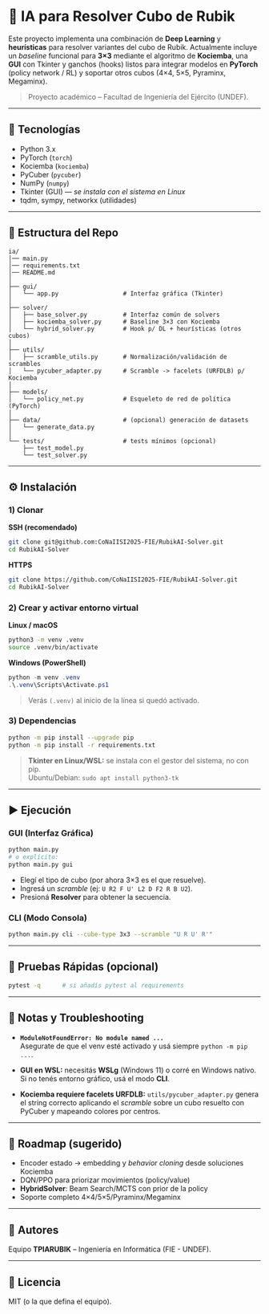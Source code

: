 # 🧩 IA para Resolver Cubo de Rubik

Este proyecto implementa una combinación de **Deep Learning** y **heurísticas** para resolver variantes del cubo de Rubik. 
Actualmente incluye un *baseline* funcional para **3×3** mediante el algoritmo de **Kociemba**, una **GUI** con Tkinter y
ganchos (hooks) listos para integrar modelos en **PyTorch** (policy network / RL) y soportar otros cubos (4×4, 5×5, Pyraminx, Megaminx).

> Proyecto académico – Facultad de Ingeniería del Ejército (UNDEF).

---

## 🚀 Tecnologías

- Python 3.x
- PyTorch (`torch`)
- Kociemba (`kociemba`)
- PyCuber (`pycuber`)
- NumPy (`numpy`)
- Tkinter (GUI) — *se instala con el sistema en Linux*
- tqdm, sympy, networkx (utilidades)

---

## 📂 Estructura del Repo

```
ia/
│── main.py
│── requirements.txt
│── README.md
│
├── gui/
│   └── app.py                  # Interfaz gráfica (Tkinter)
│
├── solver/
│   ├── base_solver.py          # Interfaz común de solvers
│   ├── kociemba_solver.py      # Baseline 3×3 con Kociemba
│   └── hybrid_solver.py        # Hook p/ DL + heurísticas (otros cubos)
│
├── utils/
│   ├── scramble_utils.py       # Normalización/validación de scrambles
│   └── pycuber_adapter.py      # Scramble -> facelets (URFDLB) p/ Kociemba
│
├── models/
│   └── policy_net.py           # Esqueleto de red de política (PyTorch)
│
├── data/                       # (opcional) generación de datasets
│   └── generate_data.py
│
└── tests/                      # tests mínimos (opcional)
    ├── test_model.py
    └── test_solver.py
```

---

## ⚙️ Instalación

### 1) Clonar

**SSH (recomendado)**
```bash
git clone git@github.com:CoNaIISI2025-FIE/RubikAI-Solver.git
cd RubikAI-Solver
```

**HTTPS**
```bash
git clone https://github.com/CoNaIISI2025-FIE/RubikAI-Solver.git
cd RubikAI-Solver
```

### 2) Crear y activar entorno virtual

**Linux / macOS**
```bash
python3 -m venv .venv
source .venv/bin/activate
```

**Windows (PowerShell)**
```powershell
python -m venv .venv
.\.venv\Scripts\Activate.ps1
```

> Verás `(.venv)` al inicio de la línea si quedó activado.

### 3) Dependencias

```bash
python -m pip install --upgrade pip
python -m pip install -r requirements.txt
```

> **Tkinter en Linux/WSL:** se instala con el gestor del sistema, no con pip.  
> Ubuntu/Debian: `sudo apt install python3-tk`

---

## ▶️ Ejecución

### GUI (Interfaz Gráfica)
```bash
python main.py
# o explícito:
python main.py gui
```
- Elegí el tipo de cubo (por ahora 3×3 es el que resuelve).
- Ingresá un *scramble* (ej: `U R2 F U' L2 D F2 R B U2`).
- Presioná **Resolver** para obtener la secuencia.

### CLI (Modo Consola)
```bash
python main.py cli --cube-type 3x3 --scramble "U R U' R'"
```

---

## 🧪 Pruebas Rápidas (opcional)

```bash
pytest -q      # si añadís pytest al requirements
```

---

## 🔧 Notas y Troubleshooting

- **`ModuleNotFoundError: No module named ...`**  
  Asegurate de que el venv esté activado y usá siempre `python -m pip ...`.

- **GUI en WSL:** necesitás **WSLg** (Windows 11) o corré en Windows nativo.  
  Si no tenés entorno gráfico, usá el modo **CLI**.

- **Kociemba requiere facelets URFDLB:** `utils/pycuber_adapter.py` genera el string correcto
  aplicando el *scramble* sobre un cubo resuelto con PyCuber y mapeando colores por centros.

---

## 🧠 Roadmap (sugerido)

- Encoder estado → embedding y *behavior cloning* desde soluciones Kociemba
- DQN/PPO para priorizar movimientos (policy/value)
- **HybridSolver**: Beam Search/MCTS con prior de la policy
- Soporte completo 4×4/5×5/Pyraminx/Megaminx

---

## 👥 Autores

Equipo **TPIARUBIK** – Ingeniería en Informática (FIE - UNDEF).

---

## 📄 Licencia

MIT (o la que defina el equipo).
